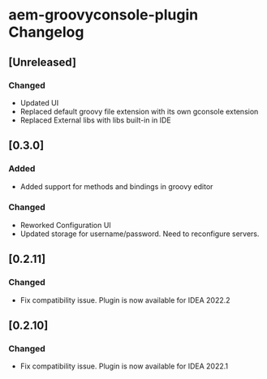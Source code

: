 <!-- Keep a Changelog guide -> https://keepachangelog.com -->

# aem-groovyconsole-plugin Changelog
## [Unreleased]
### Changed
- Updated UI
- Replaced default groovy file extension with its own gconsole extension
- Replaced External libs with libs built-in in IDE

## [0.3.0]
### Added
- Added support for methods and bindings in groovy editor

### Changed
- Reworked Configuration UI
- Updated storage for username/password. Need to reconfigure servers.

## [0.2.11]
### Changed
- Fix compatibility issue. Plugin is now available for IDEA 2022.2

## [0.2.10]     
### Changed
- Fix compatibility issue. Plugin is now available for IDEA 2022.1
